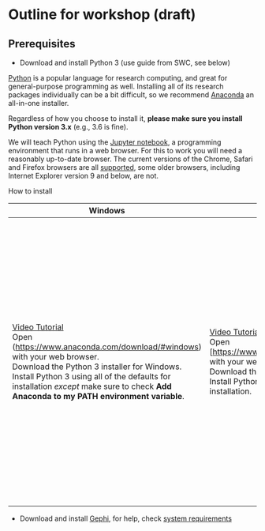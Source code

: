 # Outline for workshop (draft)

## Prerequisites

* Download and install Python 3 (use guide from SWC, see below)

[Python](https://python.org) is a popular language for research computing, and great for general-purpose programming as well.  Installing all of its research packages individually can be a bit difficult, so we recommend [Anaconda](https://www.anaconda.com/distribution/) an all-in-one installer.

Regardless of how you choose to install it, **please make sure you install Python version 3.x** (e.g., 3.6 is fine).

We will teach Python using the [Jupyter notebook](https://jupyter.org/), a programming environment that runs in a web browser. For this to work you will need a reasonably up-to-date browser. The current versions of the Chrome, Safari and Firefox browsers are all [supported](https://jupyter-notebook.readthedocs.io/en/stable/notebook.html#browser-compatibility), some older browsers, including Internet Explorer version 9 and below, are not.

How to install

|Windows|Mac|Linux|
|---|---|---|
|[Video Tutorial](https://www.youtube.com/watch?v=xxQ0mzZ8UvA)<br> Open (https://www.anaconda.com/download/#windows) with your web browser.<br> Download the Python 3 installer for Windows.<br> Install Python 3 using all of the defaults for installation <em>except</em> make sure to check **Add Anaconda to my PATH environment variable**.|[Video Tutorial](https://www.youtube.com/watch?v=TcSAln46u9U)<br> Open [https://www.anaconda.com/download/#macos] with your web browser.<br> Download the Python 3 installer for OS X.<br> Install Python 3 using all of the defaults for installation.| <br> Open [https://www.anaconda.com/download/#linux] with your web browser.<br> Download the Python 3 installer for Linux.<br> (The installation requires using the shell. If you aren't comfortable doing the installation yourself stop here and request help at the workshop.)<br> Open a terminal window. <br> Type <pre>bash Anaconda3-</pre> and then press <kbd>Tab</kbd>. The name of the file you just downloaded should appear. If it does not, navigate to the folder where you downloaded the file, for example with: <pre>cd Downloads</pre> Then, try again.<br> Press <kbd>Return</kbd>. You will follow the text-only prompts. To move through the text, press <kbd>Spacebar</kbd>. Type <code>yes</code> and press enter to approve the license. Press enter to approve the default location for the files. Type <code>yes</code> and press enter to prepend Anaconda to your <code>PATH</code> (this makes the Anaconda distribution the default Python).<br> Close the terminal window.|

* Download and install [Gephi](https://gephi.org/), for help, check [system requirements](https://gephi.org/users/requirements/)
